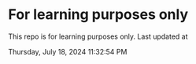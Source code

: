 # For learning purposes only
This repo is for learning purposes only.
Last updated at

Thursday, July 18, 2024 11:32:54 PM

